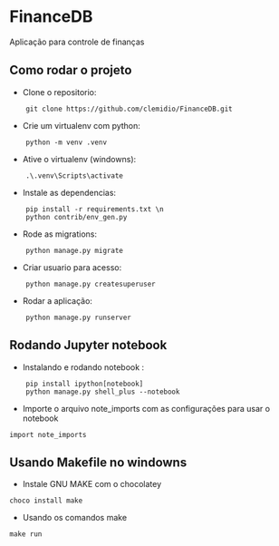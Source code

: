 # FinanceDB
Aplicação para controle de finanças


## Como rodar o projeto 

* Clone o repositorio:
```
    git clone https://github.com/clemidio/FinanceDB.git
```
* Crie um virtualenv com python:
```
    python -m venv .venv
```
* Ative o virtualenv (windowns):
```
    .\.venv\Scripts\activate
```
* Instale as dependencias: 
```
    pip install -r requirements.txt \n
    python contrib/env_gen.py
```
* Rode as migrations:
```
    python manage.py migrate
```
* Criar usuario para acesso:
```
    python manage.py createsuperuser
```
* Rodar a aplicação:
```
    python manage.py runserver
```


## Rodando Jupyter notebook
* Instalando e rodando notebook :
```
    pip install ipython[notebook]
    python manage.py shell_plus --notebook
```

* Importe o arquivo note_imports com as configurações para usar o notebook
```
import note_imports
```


## Usando Makefile no windowns
* Instale GNU MAKE com o chocolatey
```
choco install make
```
* Usando os comandos make
```
make run
```


